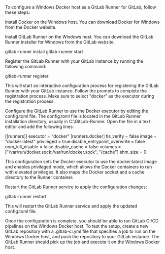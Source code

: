 To configure a Windows Docker host as a GitLab Runner for GitLab, follow these steps:

Install Docker on the Windows host. You can download Docker for Windows from the Docker website.

Install GitLab Runner on the Windows host. You can download the GitLab Runner installer for Windows from the GitLab website.

gitlab-runner install
gitlab-runner start

Register the GitLab Runner with your GitLab instance by running the following command:

gitlab-runner register

This will start an interactive configuration process for registering the GitLab Runner with your GitLab instance. Follow the prompts to complete the registration process. Make sure to select "docker" as the executor during the registration process.

Configure the GitLab Runner to use the Docker executor by editing the config.toml file. The config.toml file is located in the GitLab Runner installation directory, usually in C:\GitLab-Runner. Open the file in a text editor and add the following lines:

[[runners]]
  executor = "docker"
  [runners.docker]
    tls_verify = false
    image = "docker:latest"
    privileged = true
    disable_entrypoint_overwrite = false
    oom_kill_disable = false
    disable_cache = false
    volumes = ["/var/run/docker.sock:/var/run/docker.sock", "/cache"]
    shm_size = 0

This configuration sets the Docker executor to use the docker:latest image and enables privileged mode, which allows the Docker containers to run with elevated privileges. It also maps the Docker socket and a cache directory to the Runner container.

Restart the GitLab Runner service to apply the configuration changes:

gitlab-runner restart

This will restart the GitLab Runner service and apply the updated config.toml file.

Once the configuration is complete, you should be able to run GitLab CI/CD pipelines on the Windows Docker host. To test the setup, create a new GitLab repository with a .gitlab-ci.yml file that specifies a job to run on the Windows Docker host, and push the repository to your GitLab instance. The GitLab Runner should pick up the job and execute it on the Windows Docker host.
